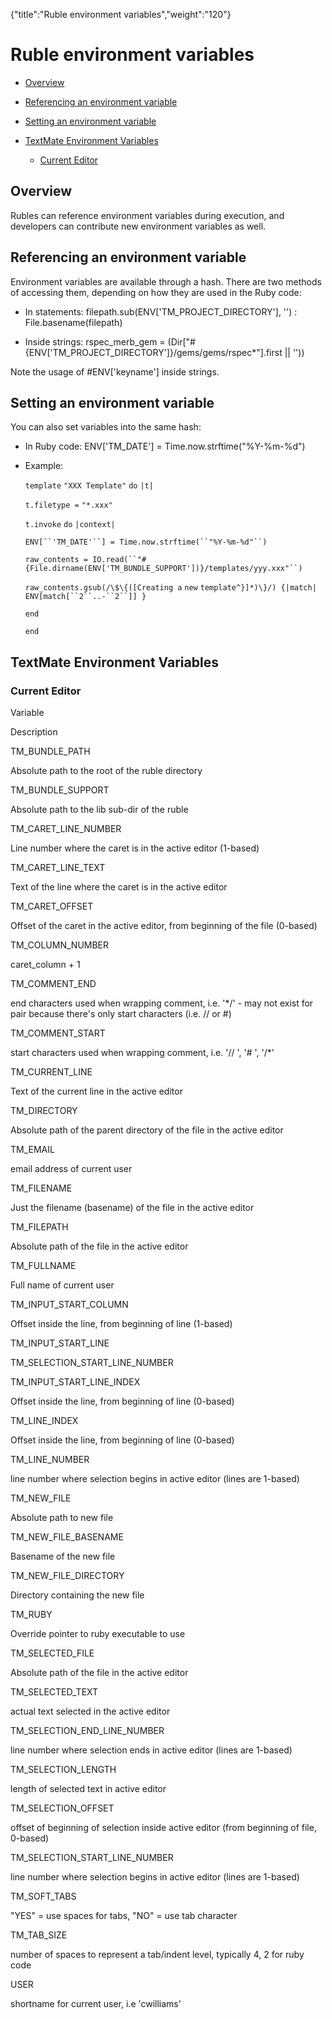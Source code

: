 {"title":"Ruble environment variables","weight":"120"} 

# Ruble environment variables

*   [Overview](#Overview)
    
*   [Referencing an environment variable](#Referencinganenvironmentvariable)
    
*   [Setting an environment variable](#Settinganenvironmentvariable)
    
*   [TextMate Environment Variables](#TextMateEnvironmentVariables)
    
    *   [Current Editor](#CurrentEditor)
        

## Overview

Rubles can reference environment variables during execution, and developers can contribute new environment variables as well.

## Referencing an environment variable

Environment variables are available through a hash. There are two methods of accessing them, depending on how they are used in the Ruby code:

*   In statements: filepath.sub(ENV\['TM\_PROJECT\_DIRECTORY'\], '') : File.basename(filepath)
    
*   Inside strings: rspec\_merb\_gem = (Dir\["#{ENV\['TM\_PROJECT\_DIRECTORY'\]}/gems/gems/rspec\*"\].first || ''))
    

Note the usage of #ENV\['keyname'\] inside strings.

## Setting an environment variable

You can also set variables into the same hash:

*   In Ruby code: ENV\['TM\_DATE'\] = Time.now.strftime("%Y-%m-%d")
    
*   Example:
    
    `template` `"XXX Template"`  `do` `|t|`
    
    `t.filetype =` `"*.xxx"`
    
    `t.invoke` `do` `|context|`
    
    `ENV[``'TM_DATE'``] = Time.now.strftime(``"%Y-%m-%d"``)`
    
    `raw_contents = IO.read(``"#{File.dirname(ENV['TM_BUNDLE_SUPPORT'])}/templates/yyy.xxx"``)`
    
    `raw_contents.gsub(/\$\{([Creating a` `new` `template^}]*)\}/) {|match| ENV[match[``2``..-``2``]] }`
    
    `end`
    
    `end`
    

## TextMate Environment Variables

### Current Editor

Variable

Description

TM\_BUNDLE\_PATH

Absolute path to the root of the ruble directory

TM\_BUNDLE\_SUPPORT

Absolute path to the lib sub-dir of the ruble

TM\_CARET\_LINE\_NUMBER

Line number where the caret is in the active editor (1-based)

TM\_CARET\_LINE\_TEXT

Text of the line where the caret is in the active editor

TM\_CARET\_OFFSET

Offset of the caret in the active editor, from beginning of the file (0-based)

TM\_COLUMN\_NUMBER

caret\_column + 1

TM\_COMMENT\_END

end characters used when wrapping comment, i.e. '\*/' - may not exist for pair because there's only start characters (i.e. // or #)

TM\_COMMENT\_START

start characters used when wrapping comment, i.e. '// ', '# ', '/\*'

TM\_CURRENT\_LINE

Text of the current line in the active editor

TM\_DIRECTORY

Absolute path of the parent directory of the file in the active editor

TM\_EMAIL

email address of current user

TM\_FILENAME

Just the filename (basename) of the file in the active editor

TM\_FILEPATH

Absolute path of the file in the active editor

TM\_FULLNAME

Full name of current user

TM\_INPUT\_START\_COLUMN

Offset inside the line, from beginning of line (1-based)

TM\_INPUT\_START\_LINE

TM\_SELECTION\_START\_LINE\_NUMBER

TM\_INPUT\_START\_LINE\_INDEX

Offset inside the line, from beginning of line (0-based)

TM\_LINE\_INDEX

Offset inside the line, from beginning of line (0-based)

TM\_LINE\_NUMBER

line number where selection begins in active editor (lines are 1-based)

TM\_NEW\_FILE

Absolute path to new file

TM\_NEW\_FILE\_BASENAME

Basename of the new file

TM\_NEW\_FILE\_DIRECTORY

Directory containing the new file

TM\_RUBY

Override pointer to ruby executable to use

TM\_SELECTED\_FILE

Absolute path of the file in the active editor

TM\_SELECTED\_TEXT

actual text selected in the active editor

TM\_SELECTION\_END\_LINE\_NUMBER

line number where selection ends in active editor (lines are 1-based)

TM\_SELECTION\_LENGTH

length of selected text in active editor

TM\_SELECTION\_OFFSET

offset of beginning of selection inside active editor (from beginning of file, 0-based)

TM\_SELECTION\_START\_LINE\_NUMBER

line number where selection begins in active editor (lines are 1-based)

TM\_SOFT\_TABS

"YES" = use spaces for tabs, "NO" = use tab character

TM\_TAB\_SIZE

number of spaces to represent a tab/indent level, typically 4, 2 for ruby code

USER

shortname for current user, i.e 'cwilliams'